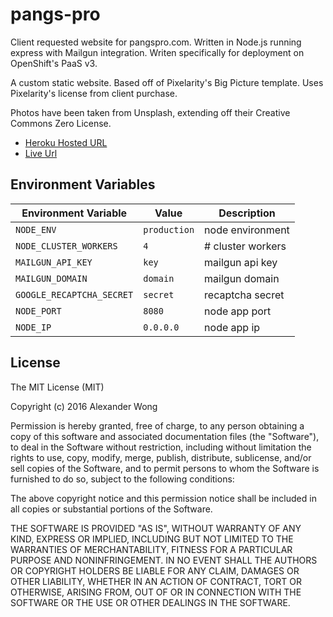 # pangs-pro
Client requested website for pangspro.com. Written in Node.js running express with Mailgun integration. Writen specifically for deployment on OpenShift's PaaS v3.

A custom static website. Based off of Pixelarity's Big Picture template. Uses Pixelarity's license from client purchase.

Photos have been taken from Unsplash, extending off their Creative Commons Zero License.

* [Heroku Hosted URL](https://pangsprodecals.herokuapp.com/ )
* [Live Url](https://www.pangspro.com/)

## Environment Variables

| Environment Variable      | Value        | Description       |
|---------------------------|--------------|-------------------|
| `NODE_ENV`                | `production` | node environment  |
| `NODE_CLUSTER_WORKERS`    | `4`          | # cluster workers |
| `MAILGUN_API_KEY`         | `key`        | mailgun api key   |
| `MAILGUN_DOMAIN`          | `domain`     | mailgun domain    |
| `GOOGLE_RECAPTCHA_SECRET` | `secret`     | recaptcha secret  |
| `NODE_PORT`               | `8080`       | node app port     |
| `NODE_IP`                 | `0.0.0.0`    | node app ip       |

## License

The MIT License (MIT)

Copyright (c) 2016 Alexander Wong

Permission is hereby granted, free of charge, to any person obtaining a copy
of this software and associated documentation files (the "Software"), to deal
in the Software without restriction, including without limitation the rights
to use, copy, modify, merge, publish, distribute, sublicense, and/or sell
copies of the Software, and to permit persons to whom the Software is
furnished to do so, subject to the following conditions:

The above copyright notice and this permission notice shall be included in all
copies or substantial portions of the Software.

THE SOFTWARE IS PROVIDED "AS IS", WITHOUT WARRANTY OF ANY KIND, EXPRESS OR
IMPLIED, INCLUDING BUT NOT LIMITED TO THE WARRANTIES OF MERCHANTABILITY,
FITNESS FOR A PARTICULAR PURPOSE AND NONINFRINGEMENT. IN NO EVENT SHALL THE
AUTHORS OR COPYRIGHT HOLDERS BE LIABLE FOR ANY CLAIM, DAMAGES OR OTHER
LIABILITY, WHETHER IN AN ACTION OF CONTRACT, TORT OR OTHERWISE, ARISING FROM,
OUT OF OR IN CONNECTION WITH THE SOFTWARE OR THE USE OR OTHER DEALINGS IN THE
SOFTWARE.
